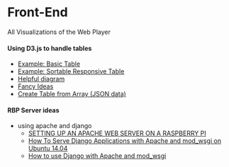 # Front-End
All Visualizations of the Web Player


#### Using D3.js to handle tables
- [Example: Basic Table](https://gist.github.com/gka/17ee676dc59aa752b4e6)
- [Example: Sortable Responsive Table](http://bl.ocks.org/AMDS/4a61497182b8fcb05906)
- [Helpful diagram](http://prcweb.co.uk/lab/selection/)
- [Fancy Ideas](http://bl.ocks.org/llimllib/841dd138e429bb0545df)
- [Create Table from Array (JSON data)](https://gist.github.com/LevelbossMike/2623382)

#### RBP Server ideas
- using apache and django
  - [SETTING UP AN APACHE WEB SERVER ON A RASPBERRY PI](https://www.raspberrypi.org/documentation/remote-access/web-server/apache.md)
  - [How To Serve Django Applications with Apache and mod_wsgi on Ubuntu 14.04](https://www.digitalocean.com/community/tutorials/how-to-serve-django-applications-with-apache-and-mod_wsgi-on-ubuntu-14-04)
  - [How to use Django with Apache and mod_wsgi](https://docs.djangoproject.com/en/1.10/howto/deployment/wsgi/modwsgi/)
